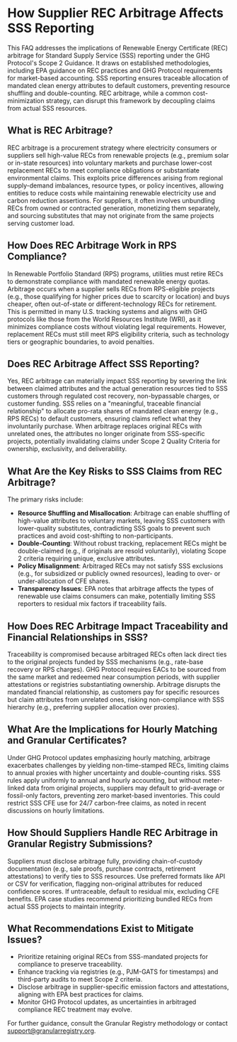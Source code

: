# How Supplier REC Arbitrage Affects SSS Reporting

This FAQ addresses the implications of Renewable Energy Certificate (REC) arbitrage for Standard Supply Service (SSS) reporting under the GHG Protocol's Scope 2 Guidance. It draws on established methodologies, including EPA guidance on REC practices and GHG Protocol requirements for market-based accounting. SSS reporting ensures traceable allocation of mandated clean energy attributes to default customers, preventing resource shuffling and double-counting. REC arbitrage, while a common cost-minimization strategy, can disrupt this framework by decoupling claims from actual SSS resources.

## What is REC Arbitrage?

REC arbitrage is a procurement strategy where electricity consumers or suppliers sell high-value RECs from renewable projects (e.g., premium solar or in-state resources) into voluntary markets and purchase lower-cost replacement RECs to meet compliance obligations or substantiate environmental claims. This exploits price differences arising from regional supply-demand imbalances, resource types, or policy incentives, allowing entities to reduce costs while maintaining renewable electricity use and carbon reduction assertions. For suppliers, it often involves unbundling RECs from owned or contracted generation, monetizing them separately, and sourcing substitutes that may not originate from the same projects serving customer load.

## How Does REC Arbitrage Work in RPS Compliance?

In Renewable Portfolio Standard (RPS) programs, utilities must retire RECs to demonstrate compliance with mandated renewable energy quotas. Arbitrage occurs when a supplier sells RECs from RPS-eligible projects (e.g., those qualifying for higher prices due to scarcity or location) and buys cheaper, often out-of-state or different-technology RECs for retirement. This is permitted in many U.S. tracking systems and aligns with GHG protocols like those from the World Resources Institute (WRI), as it minimizes compliance costs without violating legal requirements. However, replacement RECs must still meet RPS eligibility criteria, such as technology tiers or geographic boundaries, to avoid penalties.

## Does REC Arbitrage Affect SSS Reporting?

Yes, REC arbitrage can materially impact SSS reporting by severing the link between claimed attributes and the actual generation resources tied to SSS customers through regulated cost recovery, non-bypassable charges, or customer funding. SSS relies on a "meaningful, traceable financial relationship" to allocate pro-rata shares of mandated clean energy (e.g., RPS RECs) to default customers, ensuring claims reflect what they involuntarily purchase. When arbitrage replaces original RECs with unrelated ones, the attributes no longer originate from SSS-specific projects, potentially invalidating claims under Scope 2 Quality Criteria for ownership, exclusivity, and deliverability.

## What Are the Key Risks to SSS Claims from REC Arbitrage?

The primary risks include:

* **Resource Shuffling and Misallocation**: Arbitrage can enable shuffling of high-value attributes to voluntary markets, leaving SSS customers with lower-quality substitutes, contradicting SSS goals to prevent such practices and avoid cost-shifting to non-participants.
* **Double-Counting**: Without robust tracking, replacement RECs might be double-claimed (e.g., if originals are resold voluntarily), violating Scope 2 criteria requiring unique, exclusive attributes.
* **Policy Misalignment**: Arbitraged RECs may not satisfy SSS exclusions (e.g., for subsidized or publicly owned resources), leading to over- or under-allocation of CFE shares.
* **Transparency Issues**: EPA notes that arbitrage affects the types of renewable use claims consumers can make, potentially limiting SSS reporters to residual mix factors if traceability fails.

## How Does REC Arbitrage Impact Traceability and Financial Relationships in SSS?

Traceability is compromised because arbitraged RECs often lack direct ties to the original projects funded by SSS mechanisms (e.g., rate-base recovery or RPS charges). GHG Protocol requires EACs to be sourced from the same market and redeemed near consumption periods, with supplier attestations or registries substantiating ownership. Arbitrage disrupts the mandated financial relationship, as customers pay for specific resources but claim attributes from unrelated ones, risking non-compliance with SSS hierarchy (e.g., preferring supplier allocation over proxies).

## What Are the Implications for Hourly Matching and Granular Certificates?

Under GHG Protocol updates emphasizing hourly matching, arbitrage exacerbates challenges by yielding non-time-stamped RECs, limiting claims to annual proxies with higher uncertainty and double-counting risks. SSS rules apply uniformly to annual and hourly accounting, but without meter-linked data from original projects, suppliers may default to grid-average or fossil-only factors, preventing zero market-based inventories. This could restrict SSS CFE use for 24/7 carbon-free claims, as noted in recent discussions on hourly limitations.

## How Should Suppliers Handle REC Arbitrage in Granular Registry Submissions?

Suppliers must disclose arbitrage fully, providing chain-of-custody documentation (e.g., sale proofs, purchase contracts, retirement attestations) to verify ties to SSS resources. Use preferred formats like API or CSV for verification, flagging non-original attributes for reduced confidence scores. If untraceable, default to residual mix, excluding CFE benefits. EPA case studies recommend prioritizing bundled RECs from actual SSS projects to maintain integrity.

## What Recommendations Exist to Mitigate Issues?

* Prioritize retaining original RECs from SSS-mandated projects for compliance to preserve traceability.
* Enhance tracking via registries (e.g., PJM-GATS for timestamps) and third-party audits to meet Scope 2 criteria.
* Disclose arbitrage in supplier-specific emission factors and attestations, aligning with EPA best practices for claims.
* Monitor GHG Protocol updates, as uncertainties in arbitraged compliance REC treatment may evolve.

For further guidance, consult the Granular Registry methodology or contact support@granularregistry.org.
